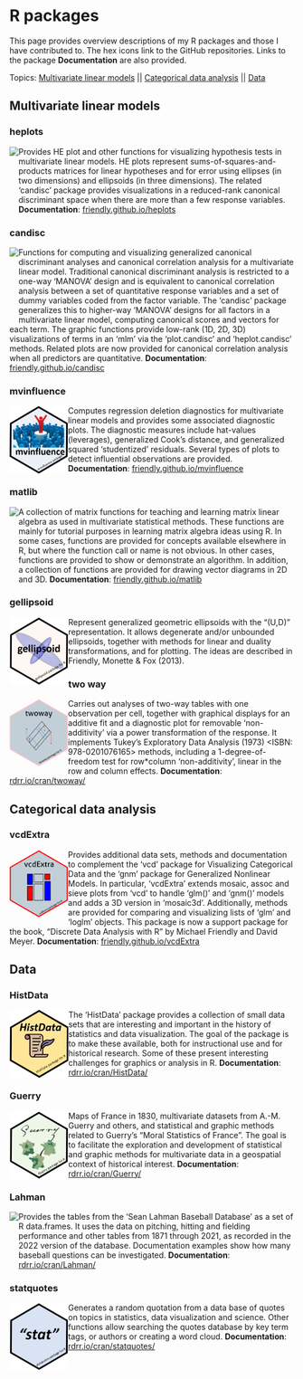 R packages
================

This page provides overview descriptions of my R packages and those I
have contributed to. The hex icons link to the GitHub repositories.
Links to the package **Documentation** are also provided.

Topics: [Multivariate linear models](#MLM) \|\| [Categorical data
analysis](#CDA) \|\| [Data](#DATA)

## Multivariate linear models

### heplots

[<img src='https://raw.githubusercontent.com/friendly/heplots/master/man/figures/logo.png' height='120' align='left' style="padding:'20px'">](https://github.com/friendly/heplots)

Provides HE plot and other functions for visualizing hypothesis tests in
multivariate linear models. HE plots represent
sums-of-squares-and-products matrices for linear hypotheses and for
error using ellipses (in two dimensions) and ellipsoids (in three
dimensions). The related ‘candisc’ package provides visualizations in a
reduced-rank canonical discriminant space when there are more than a few
response variables. **Documentation**:
[friendly.github.io/heplots](http://friendly.github.io/heplots/)

### candisc

[<img src='https://raw.githubusercontent.com/friendly/candisc/master/candisc-logo.png' height='120' align='left' style="padding:'20px'">](https://github.com/friendly/candisc)

Functions for computing and visualizing generalized canonical
discriminant analyses and canonical correlation analysis for a
multivariate linear model. Traditional canonical discriminant analysis
is restricted to a one-way ‘MANOVA’ design and is equivalent to
canonical correlation analysis between a set of quantitative response
variables and a set of dummy variables coded from the factor variable.
The ‘candisc’ package generalizes this to higher-way ‘MANOVA’ designs
for all factors in a multivariate linear model, computing canonical
scores and vectors for each term. The graphic functions provide low-rank
(1D, 2D, 3D) visualizations of terms in an ‘mlm’ via the ‘plot.candisc’
and ‘heplot.candisc’ methods. Related plots are now provided for
canonical correlation analysis when all predictors are quantitative.
**Documentation**:
[friendly.github.io/candisc](https://friendly.github.io/candisc/)

### mvinfluence

[<img src='https://raw.githubusercontent.com/friendly/mvinfluence/master/man/figures/logo.png' height='120' align='left' style="padding:'20px'">](https://github.com/friendly/mvinfluence)

Computes regression deletion diagnostics for multivariate linear models
and provides some associated diagnostic plots. The diagnostic measures
include hat-values (leverages), generalized Cook’s distance, and
generalized squared ‘studentized’ residuals. Several types of plots to
detect influential observations are provided. **Documentation**:
[friendly.github.io/mvinfluence](https://friendly.github.io/mvinfluence/)

### matlib

[<img src='https://raw.githubusercontent.com/friendly/matlib/master/matlib-logo.png' height='120' align='left' style="padding:'20px'">](https://github.com/friendly/matlib)

A collection of matrix functions for teaching and learning matrix linear
algebra as used in multivariate statistical methods. These functions are
mainly for tutorial purposes in learning matrix algebra ideas using R.
In some cases, functions are provided for concepts available elsewhere
in R, but where the function call or name is not obvious. In other
cases, functions are provided to show or demonstrate an algorithm. In
addition, a collection of functions are provided for drawing vector
diagrams in 2D and 3D. **Documentation**:
[friendly.github.io/matlib](https://friendly.github.io/matlib/)

### gellipsoid

[<img src='https://raw.githubusercontent.com/friendly/gellipsoid/master/man/figures/gellipsoid-logo.png' height='120' align='left' style="padding:'20px'">](https://github.com/friendly/gellipsoid)

Represent generalized geometric ellipsoids with the “(U,D)”
representation. It allows degenerate and/or unbounded ellipsoids,
together with methods for linear and duality transformations, and for
plotting. The ideas are described in Friendly, Monette & Fox (2013).
<br/>

### two way

[<img src='https://raw.githubusercontent.com/friendly/twoway/master/twoway-logo.png' height='120' align='left' style="padding:'20px'">](https://github.com/friendly/twoway)
Carries out analyses of two-way tables with one observation per cell,
together with graphical displays for an additive fit and a diagnostic
plot for removable ‘non-additivity’ via a power transformation of the
response. It implements Tukey’s Exploratory Data Analysis (1973) \<ISBN:
978-0201076165\> methods, including a 1-degree-of-freedom test for
row\*column ‘non-additivity’, linear in the row and column effects.
**Documentation**: [rdrr.io/cran/twoway/](https://rdrr.io/cran/twoway/)

## Categorical data analysis

### vcdExtra

[<img src='https://raw.githubusercontent.com/friendly/vcdExtra/master/man/figures/logo.png' height='120' align='left' style="padding:'20px'">](https://github.com/friendly/vcdExtra)
Provides additional data sets, methods and documentation to complement
the ‘vcd’ package for Visualizing Categorical Data and the ‘gnm’ package
for Generalized Nonlinear Models. In particular, ‘vcdExtra’ extends
mosaic, assoc and sieve plots from ‘vcd’ to handle ‘glm()’ and ‘gnm()’
models and adds a 3D version in ‘mosaic3d’. Additionally, methods are
provided for comparing and visualizing lists of ‘glm’ and ‘loglm’
objects. This package is now a support package for the book, “Discrete
Data Analysis with R” by Michael Friendly and David Meyer.
**Documentation**:
[friendly.github.io/vcdExtra](http://friendly.github.io/vcdExtra/)

## Data

### HistData

[<img src='https://raw.githubusercontent.com/friendly/HistData/master/man/figures/HistData-logo.png' height='120' align='left' style="padding:'20px'">](https://github.com/friendly/HistData)
The ‘HistData’ package provides a collection of small data sets that are
interesting and important in the history of statistics and data
visualization. The goal of the package is to make these available, both
for instructional use and for historical research. Some of these present
interesting challenges for graphics or analysis in R. **Documentation**:
[rdrr.io/cran/HistData/](https://rdrr.io/cran/HistData/)

### Guerry

[<img src='https://raw.githubusercontent.com/friendly/Guerry/master/man/figures/Guerry-logo.png' height='120' align='left' style="padding:'20px'">](https://github.com/friendly/Guerry)
Maps of France in 1830, multivariate datasets from A.-M. Guerry and
others, and statistical and graphic methods related to Guerry’s “Moral
Statistics of France”. The goal is to facilitate the exploration and
development of statistical and graphic methods for multivariate data in
a geospatial context of historical interest. **Documentation**:
[rdrr.io/cran/Guerry/](https://rdrr.io/cran/Guerry/)

### Lahman

[<img src='https://raw.githubusercontent.com/cdalzell/Lahman/master/man/figures/Lahman_hex.png' height='120' align='left' style="padding:'20px'">](https://github.com/cdalzell/Lahman)
Provides the tables from the ‘Sean Lahman Baseball Database’ as a set of
R data.frames. It uses the data on pitching, hitting and fielding
performance and other tables from 1871 through 2021, as recorded in the
2022 version of the database. Documentation examples show how many
baseball questions can be investigated. **Documentation**:
[rdrr.io/cran/Lahman/](https://rdrr.io/cran/Lahman/)

### statquotes

[<img src='https://raw.githubusercontent.com/friendly/statquotes/master/man/figures/statquotes-logo.png' height='120' align='left' style="padding:'20px'">](https://github.com/friendly/statquotes)
Generates a random quotation from a data base of quotes on topics in
statistics, data visualization and science. Other functions allow
searching the quotes database by key term tags, or authors or creating a
word cloud. **Documentation**:
[rdrr.io/cran/statquotes/](https://rdrr.io/cran/statquotes/)

